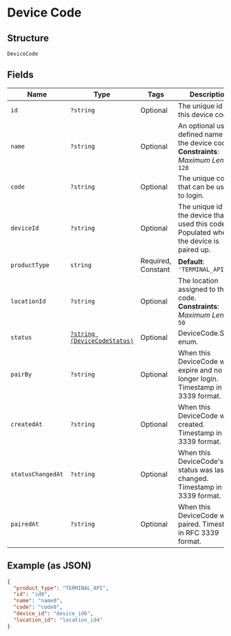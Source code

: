 
# Device Code

## Structure

`DeviceCode`

## Fields

| Name | Type | Tags | Description | Getter | Setter |
|  --- | --- | --- | --- | --- | --- |
| `id` | `?string` | Optional | The unique id for this device code. | getId(): ?string | setId(?string id): void |
| `name` | `?string` | Optional | An optional user-defined name for the device code.<br>**Constraints**: *Maximum Length*: `128` | getName(): ?string | setName(?string name): void |
| `code` | `?string` | Optional | The unique code that can be used to login. | getCode(): ?string | setCode(?string code): void |
| `deviceId` | `?string` | Optional | The unique id of the device that used this code. Populated when the device is paired up. | getDeviceId(): ?string | setDeviceId(?string deviceId): void |
| `productType` | `string` | Required, Constant | **Default**: `'TERMINAL_API'` | getProductType(): string | setProductType(string productType): void |
| `locationId` | `?string` | Optional | The location assigned to this code.<br>**Constraints**: *Maximum Length*: `50` | getLocationId(): ?string | setLocationId(?string locationId): void |
| `status` | [`?string (DeviceCodeStatus)`](../../doc/models/device-code-status.md) | Optional | DeviceCode.Status enum. | getStatus(): ?string | setStatus(?string status): void |
| `pairBy` | `?string` | Optional | When this DeviceCode will expire and no longer login. Timestamp in RFC 3339 format. | getPairBy(): ?string | setPairBy(?string pairBy): void |
| `createdAt` | `?string` | Optional | When this DeviceCode was created. Timestamp in RFC 3339 format. | getCreatedAt(): ?string | setCreatedAt(?string createdAt): void |
| `statusChangedAt` | `?string` | Optional | When this DeviceCode's status was last changed. Timestamp in RFC 3339 format. | getStatusChangedAt(): ?string | setStatusChangedAt(?string statusChangedAt): void |
| `pairedAt` | `?string` | Optional | When this DeviceCode was paired. Timestamp in RFC 3339 format. | getPairedAt(): ?string | setPairedAt(?string pairedAt): void |

## Example (as JSON)

```json
{
  "product_type": "TERMINAL_API",
  "id": "id0",
  "name": "name0",
  "code": "code8",
  "device_id": "device_id6",
  "location_id": "location_id4"
}
```

